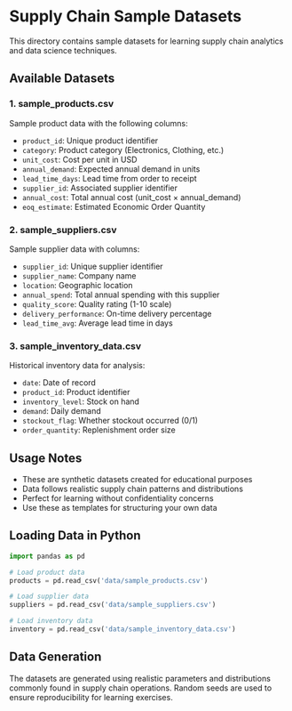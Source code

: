 # Supply Chain Sample Datasets

This directory contains sample datasets for learning supply chain analytics and data science techniques.

## Available Datasets

### 1. sample_products.csv
Sample product data with the following columns:
- `product_id`: Unique product identifier
- `category`: Product category (Electronics, Clothing, etc.)
- `unit_cost`: Cost per unit in USD
- `annual_demand`: Expected annual demand in units
- `lead_time_days`: Lead time from order to receipt
- `supplier_id`: Associated supplier identifier
- `annual_cost`: Total annual cost (unit_cost × annual_demand)
- `eoq_estimate`: Estimated Economic Order Quantity

### 2. sample_suppliers.csv
Sample supplier data with columns:
- `supplier_id`: Unique supplier identifier
- `supplier_name`: Company name
- `location`: Geographic location
- `annual_spend`: Total annual spending with this supplier
- `quality_score`: Quality rating (1-10 scale)
- `delivery_performance`: On-time delivery percentage
- `lead_time_avg`: Average lead time in days

### 3. sample_inventory_data.csv
Historical inventory data for analysis:
- `date`: Date of record
- `product_id`: Product identifier
- `inventory_level`: Stock on hand
- `demand`: Daily demand
- `stockout_flag`: Whether stockout occurred (0/1)
- `order_quantity`: Replenishment order size

## Usage Notes

- These are synthetic datasets created for educational purposes
- Data follows realistic supply chain patterns and distributions
- Perfect for learning without confidentiality concerns
- Use these as templates for structuring your own data

## Loading Data in Python

```python
import pandas as pd

# Load product data
products = pd.read_csv('data/sample_products.csv')

# Load supplier data  
suppliers = pd.read_csv('data/sample_suppliers.csv')

# Load inventory data
inventory = pd.read_csv('data/sample_inventory_data.csv')
```

## Data Generation

The datasets are generated using realistic parameters and distributions commonly found in supply chain operations. Random seeds are used to ensure reproducibility for learning exercises.